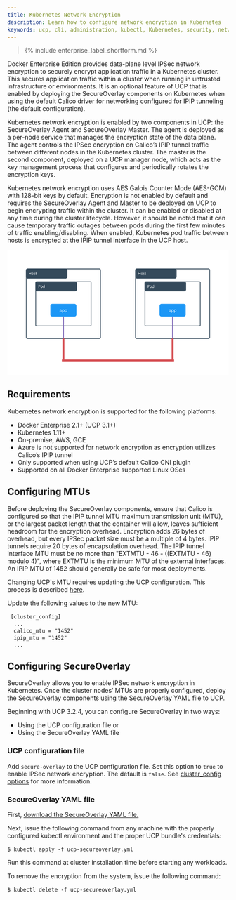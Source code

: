 ```yaml
---
title: Kubernetes Network Encryption
description: Learn how to configure network encryption in Kubernetes
keywords: ucp, cli, administration, kubectl, Kubernetes, security, network, ipsec, ipip, esp, calico
---
```


>{% include enterprise_label_shortform.md %}

Docker Enterprise Edition provides data-plane level IPSec network encryption to securely encrypt application 
traffic in a Kubernetes cluster. This secures application traffic within a cluster when running in untrusted 
infrastructure or environments. It is an optional feature of UCP that is enabled by deploying the SecureOverlay 
components on Kubernetes when using the default Calico driver for networking configured for IPIP tunneling 
(the default configuration).

Kubernetes network encryption is enabled by two components in UCP: the SecureOverlay Agent and SecureOverlay 
Master. The agent is deployed as a per-node service that manages the encryption state of the data plane. The 
agent controls the IPSec encryption on Calico’s IPIP tunnel traffic between different nodes in the Kubernetes 
cluster. The master is the second component, deployed on a UCP manager node, which acts as the key management 
process that configures and periodically rotates the encryption keys.

Kubernetes network encryption uses AES Galois Counter Mode (AES-GCM) with 128-bit keys by default. Encryption 
is not enabled by default and requires the SecureOverlay Agent and Master to be deployed on UCP to begin 
encrypting traffic within the cluster. It can be enabled or disabled at any time during the cluster lifecycle. 
However, it should be noted that it can cause temporary traffic outages between pods during the first few minutes 
of traffic enabling/disabling. When enabled, Kubernetes pod traffic between hosts is encrypted at the IPIP tunnel 
interface in the UCP host.

![Kubernetes Network Encryption](/ee/images/kubernetes-network-encryption.png)

## Requirements

Kubernetes network encryption is supported for the following platforms:
* Docker Enterprise 2.1+ (UCP 3.1+)
* Kubernetes 1.11+
* On-premise, AWS, GCE
* Azure is not supported for network encryption as encryption utilizes Calico’s IPIP tunnel
* Only supported when using UCP’s default Calico CNI plugin
* Supported on all Docker Enterprise supported Linux OSes

## Configuring MTUs

Before deploying the SecureOverlay components, ensure that Calico is configured so that the IPIP tunnel 
MTU maximum transmission unit (MTU), or the largest packet length that the container will allow, leaves sufficient headroom for the encryption overhead.   Encryption adds 26 bytes of overhead, but every IPSec 
packet size must be a multiple of 4 bytes.  IPIP tunnels require 20 bytes of encapsulation overhead.  The IPIP 
tunnel interface MTU must be no more than "EXTMTU - 46 - ((EXTMTU - 46) modulo 4)", where EXTMTU is the minimum MTU 
of the external interfaces.   An IPIP MTU of 1452 should generally be safe for most deployments. 

Changing UCP's MTU requires updating the UCP configuration.  This process is described [here](../admin/configure/ucp-configuration-file.md).  

Update the following values to the new MTU:

     [cluster_config]
      ...
      calico_mtu = "1452"
      ipip_mtu = "1452"
      ...

## Configuring SecureOverlay

SecureOverlay allows you to enable IPSec network encryption in Kubernetes. Once the cluster nodes’ MTUs are properly configured, deploy the SecureOverlay components using the SecureOverlay YAML file to UCP.

Beginning with UCP 3.2.4, you can configure SecureOverlay in two ways:
* Using the UCP configuration file or
* Using the SecureOverlay YAML file 

### UCP configuration file

Add `secure-overlay` to the UCP configuration file. Set this option to `true` to enable IPSec network encryption. The default is `false`. See [cluster_config options](../admin/configure/ucp-configuration-file.md#cluster_config-table-required) for more information.

### SecureOverlay YAML file

First, [download the SecureOverlay YAML file.](ucp-secureoverlay.yml)

Next, issue the following command from any machine with the properly configured kubectl environment and the proper UCP bundle's credentials:

```
$ kubectl apply -f ucp-secureoverlay.yml
```

Run this command at cluster installation time before starting any workloads.

To remove the encryption from the system, issue the following command:

```
$ kubectl delete -f ucp-secureoverlay.yml
```
